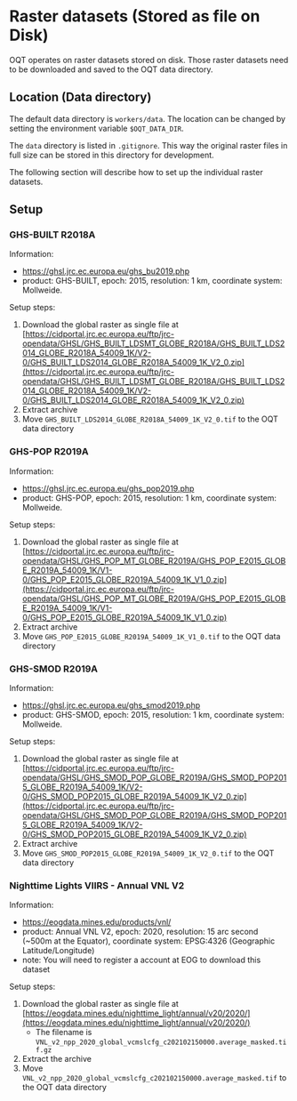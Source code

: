 # Raster datasets (Stored as file on Disk)

OQT operates on raster datasets stored on disk. Those raster datasets need to be
downloaded and saved to the OQT data directory.

## Location (Data directory)

The default data directory is `workers/data`. The location can be changed by setting the
environment variable `$OQT_DATA_DIR`.

The `data` directory is listed in `.gitignore`. This way the original raster files in
full size can be stored in this directory for development.

The following section will describe how to set up the individual raster datasets.

## Setup

### GHS-BUILT R2018A

Information:
- https://ghsl.jrc.ec.europa.eu/ghs_bu2019.php
- product: GHS-BUILT, epoch: 2015, resolution: 1 km, coordinate system: Mollweide.

Setup steps:
1. Download the global raster as single file at [https://cidportal.jrc.ec.europa.eu/ftp/jrc-opendata/GHSL/GHS_BUILT_LDSMT_GLOBE_R2018A/GHS_BUILT_LDS2014_GLOBE_R2018A_54009_1K/V2-0/GHS_BUILT_LDS2014_GLOBE_R2018A_54009_1K_V2_0.zip](https://cidportal.jrc.ec.europa.eu/ftp/jrc-opendata/GHSL/GHS_BUILT_LDSMT_GLOBE_R2018A/GHS_BUILT_LDS2014_GLOBE_R2018A_54009_1K/V2-0/GHS_BUILT_LDS2014_GLOBE_R2018A_54009_1K_V2_0.zip)
2. Extract archive
3. Move `GHS_BUILT_LDS2014_GLOBE_R2018A_54009_1K_V2_0.tif` to the OQT data directory

### GHS-POP R2019A

Information:
- https://ghsl.jrc.ec.europa.eu/ghs_pop2019.php
- product: GHS-POP, epoch: 2015, resolution: 1 km, coordinate system: Mollweide.

Setup steps:
1. Download the global raster as single file at [https://cidportal.jrc.ec.europa.eu/ftp/jrc-opendata/GHSL/GHS_POP_MT_GLOBE_R2019A/GHS_POP_E2015_GLOBE_R2019A_54009_1K/V1-0/GHS_POP_E2015_GLOBE_R2019A_54009_1K_V1_0.zip](https://cidportal.jrc.ec.europa.eu/ftp/jrc-opendata/GHSL/GHS_POP_MT_GLOBE_R2019A/GHS_POP_E2015_GLOBE_R2019A_54009_1K/V1-0/GHS_POP_E2015_GLOBE_R2019A_54009_1K_V1_0.zip)
2. Extract archive
3. Move `GHS_POP_E2015_GLOBE_R2019A_54009_1K_V1_0.tif` to the OQT data directory

### GHS-SMOD R2019A

Information:
- https://ghsl.jrc.ec.europa.eu/ghs_smod2019.php
- product: GHS-SMOD, epoch: 2015, resolution: 1 km, coordinate system: Mollweide.

Setup steps:
1. Download the global raster as single file at [https://cidportal.jrc.ec.europa.eu/ftp/jrc-opendata/GHSL/GHS_SMOD_POP_GLOBE_R2019A/GHS_SMOD_POP2015_GLOBE_R2019A_54009_1K/V2-0/GHS_SMOD_POP2015_GLOBE_R2019A_54009_1K_V2_0.zip](https://cidportal.jrc.ec.europa.eu/ftp/jrc-opendata/GHSL/GHS_SMOD_POP_GLOBE_R2019A/GHS_SMOD_POP2015_GLOBE_R2019A_54009_1K/V2-0/GHS_SMOD_POP2015_GLOBE_R2019A_54009_1K_V2_0.zip)
2. Extract archive
3. Move `GHS_SMOD_POP2015_GLOBE_R2019A_54009_1K_V2_0.tif` to the OQT data directory

### Nighttime Lights VIIRS - Annual VNL V2

Information:
- https://eogdata.mines.edu/products/vnl/
- product: Annual VNL V2, epoch: 2020, resolution: 15 arc second (~500m at the Equator), coordinate system: EPSG:4326 (Geographic Latitude/Longitude)
- note: You will need to register a account at EOG to download this dataset

Setup steps:
1. Download the global raster as single file at [https://eogdata.mines.edu/nighttime_light/annual/v20/2020/](https://eogdata.mines.edu/nighttime_light/annual/v20/2020/)
    - The filename is `VNL_v2_npp_2020_global_vcmslcfg_c202102150000.average_masked.tif.gz`
2. Extract the archive
3. Move `VNL_v2_npp_2020_global_vcmslcfg_c202102150000.average_masked.tif` to the OQT data directory
